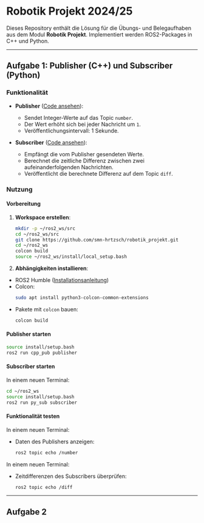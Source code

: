 # Robotik Projekt 2024/25

Dieses Repository enthält die Lösung für die Übungs- und Belegaufhaben aus dem Modul **Robotik Projekt**. Implementiert werden ROS2-Packages in C++ und Python. 

---

## Aufgabe 1: Publisher (C++) und Subscriber (Python)

### Funktionalität
- **Publisher** ([Code ansehen](https://github.com/smn-hrtzsch/robotik_projekt/blob/main/src/cpp_pub/src/publisher_member_function.cpp)):
  - Sendet Integer-Werte auf das Topic `number`.
  - Der Wert erhöht sich bei jeder Nachricht um `1`.
  - Veröffentlichungsintervall: 1 Sekunde.
  
- **Subscriber** ([Code ansehen](https://github.com/smn-hrtzsch/robotik_projekt/blob/main/src/py_sub/py_sub/subscriber_member_function.py)):
  - Empfängt die vom Publisher gesendeten Werte.
  - Berechnet die zeitliche Differenz zwischen zwei aufeinanderfolgenden Nachrichten.
  - Veröffentlicht die berechnete Differenz auf dem Topic `diff`.

### Nutzung

#### Vorbereitung
1. **Workspace erstellen**:
   ```bash
   mkdir -p ~/ros2_ws/src
   cd ~/ros2_ws/src
   git clone https://github.com/smn-hrtzsch/robotik_projekt.git
   cd ~/ros2_ws
   colcon build
   source ~/ros2_ws/install/local_setup.bash
   ```

2. **Abhängigkeiten installieren**:
  - ROS2 Humble ([Installationsanleitung](https://docs.ros.org/en/humble/Installation/Ubuntu-Install-Debs.html))
  - Colcon:
    ```bash
    sudo apt install python3-colcon-common-extensions
    ```
  - Pakete mit `colcon` bauen:
    ```bash
    colcon build
    ```

#### Publisher starten
  ```bash
  source install/setup.bash
  ros2 run cpp_pub publisher
  ```

#### Subscriber starten
In einem neuen Terminal:
```bash
cd ~/ros2_ws
source install/setup.bash
ros2 run py_sub subscriber
```

#### Funktionalität testen
In einem neuen Terminal:
- Daten des Publishers anzeigen:
  ```bash
  ros2 topic echo /number
  ```
In einem neuen Terminal:
- Zeitdifferenzen des Subscribers überprüfen:
  ```bash
  ros2 topic echo /diff
  ```

---

## Aufgabe 2

